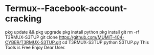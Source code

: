 # Termux--Facebook-account-cracking
pkg update &amp;&amp; pkg upgrade  pkg install python  pkg install git  rm -rf T3RMUX-S3TUP   git clone https://github.com/MUMIT-404-CYBER/T3RMUX-S3TUP.git   cd T3RMUX-S3TUP  python S3TUP.py  This Tools is Free Enjoy Dear User.
